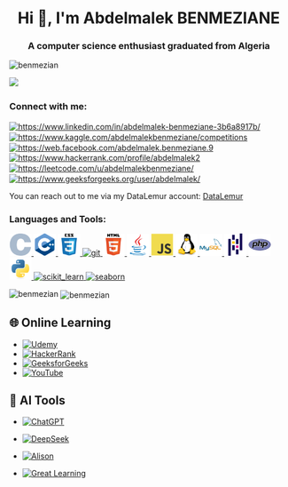 <h1 align="center">Hi 👋, I'm Abdelmalek BENMEZIANE</h1>
<h3 align="center">A computer science enthusiast graduated from Algeria</h3>

<p align="left"> <img src="https://komarev.com/ghpvc/?username=benmezian&label=Profile%20views&color=0e75b6&style=flat" alt="benmezian" /> </p>

<p align="left">
  <a href="https://github.com/ryo-ma/github-profile-trophy">
    <img src="https://github-profile-trophy.vercel.app/?username=benmezian&theme=onedark&no-frame=true" />
  </a>
</p>

<h3 align="left">Connect with me:</h3>
<p align="left">
<a href="https://www.linkedin.com/in/abdelmalek-benmeziane-3b6a8917b/" target="blank"><img align="center" src="https://raw.githubusercontent.com/rahuldkjain/github-profile-readme-generator/master/src/images/icons/Social/linked-in-alt.svg" alt="https://www.linkedin.com/in/abdelmalek-benmeziane-3b6a8917b/" height="30" width="40" /></a>
<a href="https://www.kaggle.com/abdelmalekbenmeziane/competitions" target="blank"><img align="center" src="https://raw.githubusercontent.com/rahuldkjain/github-profile-readme-generator/master/src/images/icons/Social/kaggle.svg" alt="https://www.kaggle.com/abdelmalekbenmeziane/competitions" height="30" width="40" /></a>
<a href="https://web.facebook.com/abdelmalek.benmeziane.9" target="blank"><img align="center" src="https://raw.githubusercontent.com/rahuldkjain/github-profile-readme-generator/master/src/images/icons/Social/facebook.svg" alt="https://web.facebook.com/abdelmalek.benmeziane.9" height="30" width="40" /></a>
<a href="https://www.hackerrank.com/profile/abdelmalek2" target="blank"><img align="center" src="https://raw.githubusercontent.com/rahuldkjain/github-profile-readme-generator/master/src/images/icons/Social/hackerrank.svg" alt="https://www.hackerrank.com/profile/abdelmalek2" height="30" width="40" /></a>
<a href="https://www.leetcode.com/https://leetcode.com/u/abdelmalekbenmeziane/" target="blank"><img align="center" src="https://raw.githubusercontent.com/rahuldkjain/github-profile-readme-generator/master/src/images/icons/Social/leet-code.svg" alt="https://leetcode.com/u/abdelmalekbenmeziane/" height="30" width="40" /></a>
<a href="https://www.geeksforgeeks.org/user/abdelmalek/" target="blank"><img align="center" src="https://raw.githubusercontent.com/rahuldkjain/github-profile-readme-generator/master/src/images/icons/Social/geeks-for-geeks.svg" alt="https://www.geeksforgeeks.org/user/abdelmalek/" height="30" width="40" /></a>
</p>

You can reach out to me via my DataLemur account:
[DataLemur](https://www.datalemur.com/profile)


<h3 align="left">Languages and Tools:</h3>
<p align="left"> <a href="https://www.cprogramming.com/" target="_blank" rel="noreferrer"> <img src="https://raw.githubusercontent.com/devicons/devicon/master/icons/c/c-original.svg" alt="c" width="40" height="40"/> </a> <a href="https://www.w3schools.com/cpp/" target="_blank" rel="noreferrer"> <img src="https://raw.githubusercontent.com/devicons/devicon/master/icons/cplusplus/cplusplus-original.svg" alt="cplusplus" width="40" height="40"/> </a> <a href="https://www.w3schools.com/css/" target="_blank" rel="noreferrer"> <img src="https://raw.githubusercontent.com/devicons/devicon/master/icons/css3/css3-original-wordmark.svg" alt="css3" width="40" height="40"/> </a> <a href="https://git-scm.com/" target="_blank" rel="noreferrer"> <img src="https://www.vectorlogo.zone/logos/git-scm/git-scm-icon.svg" alt="git" width="40" height="40"/> </a> <a href="https://www.w3.org/html/" target="_blank" rel="noreferrer"> <img src="https://raw.githubusercontent.com/devicons/devicon/master/icons/html5/html5-original-wordmark.svg" alt="html5" width="40" height="40"/> </a> <a href="https://www.java.com" target="_blank" rel="noreferrer"> <img src="https://raw.githubusercontent.com/devicons/devicon/master/icons/java/java-original.svg" alt="java" width="40" height="40"/> </a> <a href="https://developer.mozilla.org/en-US/docs/Web/JavaScript" target="_blank" rel="noreferrer"> <img src="https://raw.githubusercontent.com/devicons/devicon/master/icons/javascript/javascript-original.svg" alt="javascript" width="40" height="40"/> </a> <a href="https://www.linux.org/" target="_blank" rel="noreferrer"> <img src="https://raw.githubusercontent.com/devicons/devicon/master/icons/linux/linux-original.svg" alt="linux" width="40" height="40"/> </a> <a href="https://www.mysql.com/" target="_blank" rel="noreferrer"> <img src="https://raw.githubusercontent.com/devicons/devicon/master/icons/mysql/mysql-original-wordmark.svg" alt="mysql" width="40" height="40"/> </a> <a href="https://pandas.pydata.org/" target="_blank" rel="noreferrer"> <img src="https://raw.githubusercontent.com/devicons/devicon/2ae2a900d2f041da66e950e4d48052658d850630/icons/pandas/pandas-original.svg" alt="pandas" width="40" height="40"/> </a> <a href="https://www.php.net" target="_blank" rel="noreferrer"> <img src="https://raw.githubusercontent.com/devicons/devicon/master/icons/php/php-original.svg" alt="php" width="40" height="40"/> </a> <a href="https://www.python.org" target="_blank" rel="noreferrer"> <img src="https://raw.githubusercontent.com/devicons/devicon/master/icons/python/python-original.svg" alt="python" width="40" height="40"/> </a> <a href="https://scikit-learn.org/" target="_blank" rel="noreferrer"> <img src="https://upload.wikimedia.org/wikipedia/commons/0/05/Scikit_learn_logo_small.svg" alt="scikit_learn" width="40" height="40"/> </a> <a href="https://seaborn.pydata.org/" target="_blank" rel="noreferrer"> <img src="https://seaborn.pydata.org/_images/logo-mark-lightbg.svg" alt="seaborn" width="40" height="40"/> </a> </p>

<p><img align="left" src="https://github-readme-stats.vercel.app/api/top-langs?username=benmezian&show_icons=true&locale=en&layout=compact" alt="benmezian" /></p>

<p>&nbsp;<img align="center" src="https://github-readme-stats.vercel.app/api?username=benmezian&show_icons=true&locale=en" alt="benmezian" /></p>

## 🌐 Online Learning

- [![Udemy](https://img.shields.io/badge/Udemy-230077?style=for-the-badge&logo=Udemy&logoColor=white)](https://www.udemy.com/user/abdelmalek-benmeziane/)
- [![HackerRank](https://img.shields.io/badge/HackerRank-2EC866?style=for-the-badge&logo=HackerRank&logoColor=white)](https://www.hackerrank.com/profile/abdelmalek2)
- [![GeeksforGeeks](https://img.shields.io/badge/GeeksforGeeks-0F9D58?style=for-the-badge&logo=GeeksforGeeks&logoColor=white)](https://www.geeksforgeeks.org/user/abdelmalek/)
- [![YouTube](https://img.shields.io/badge/YouTube-FF0000?style=for-the-badge&logo=YouTube&logoColor=white)](https://www.youtube.com/c/your-channel)

## 🤖 AI Tools

- [![ChatGPT](https://img.shields.io/badge/ChatGPT-OpenAI-10a37f?style=for-the-badge&logo=openai&logoColor=white)](https://openai.com/chatgpt)
- [![DeepSeek](https://img.shields.io/badge/DeepSeek-AI-FF6F00?style=for-the-badge&logo=deepnote&logoColor=white)](https://deepseek.com/)



- [![Alison](https://img.shields.io/badge/Alison-6A1B9A?style=for-the-badge&logoColor=white)](https://alison.com/profile/48887769/preview)
- [![Great Learning](https://img.shields.io/badge/Great%20Learning-1976D2?style=for-the-badge&logoColor=white)](https://www.greatlearning.in/academy#/user/your-username)
